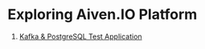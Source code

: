 
# Exploring Aiven.IO Platform

1. [Kafka & PostgreSQL Test Application](https://github.com/LearningJournal/AivenEx/tree/master/kafka-pg-demo)
